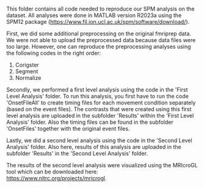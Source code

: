 This folder contains all code needed to reproduce our SPM analysis on the dataset. All analyses were done in MATLAB version R2023a using the SPM12 package (https://www.fil.ion.ucl.ac.uk/spm/software/download/).

First, we did some additional preprocessing on the original fmriprep data. We were not able to upload the preprocessed data because data files were too large. However, one can reproduce the preprocessing analyses using the following codes in the right order:
1) Corigster
2) Segment
3) Normalize

Secondly, we performed a first level analysis using the code in the 'First Level Analysis' folder. To run this analysis, you first have to run the code 'OnsetFileAll' to create timing files for each movement condition separately (based on the event files). The contrasts that were created using this first level analysis are uploaded in the subfolder 'Results' within the 'First Level Analysis' folder. Also the timing files can be found in the subfolder 'OnsetFiles' together with the original event files.

Lastly, we did a second level analysis using the code in the 'Second Level Analysis' folder. Also here, results of this analysis are uploaded in the subfolder 'Results' in the 'Second Level Analysis' folder.

The results of the second level analysis were visualized using the MRIcroGL tool which can be downloaded here: https://www.nitrc.org/projects/mricrogl.
